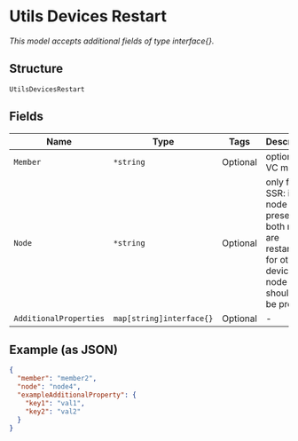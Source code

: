 
# Utils Devices Restart

*This model accepts additional fields of type interface{}.*

## Structure

`UtilsDevicesRestart`

## Fields

| Name | Type | Tags | Description |
|  --- | --- | --- | --- |
| `Member` | `*string` | Optional | optional for VC member |
| `Node` | `*string` | Optional | only for SSR: if node is not present, both nodes are restarted<br>for other devices: node should not be present |
| `AdditionalProperties` | `map[string]interface{}` | Optional | - |

## Example (as JSON)

```json
{
  "member": "member2",
  "node": "node4",
  "exampleAdditionalProperty": {
    "key1": "val1",
    "key2": "val2"
  }
}
```

